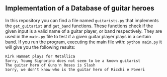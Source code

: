 ## Implementation of a Database of guitar heroes


In this repository you can find a file named ```guitarists.py``` that implements the ```get_guitarist``` and ```get_band``` functions. These functions check if the given input is a valid name of a guitar player, or band respectively. They are used in the ```main.py``` file to test if a given guitar player plays in a certain band. If you run the program, executing the main file with: ```python main.py``` it will  give you the following results:

```
Kirk Hammet plays for Metallica
Sorry, Young Signorino does not seem to be a known guitarist
The guitar hero of Guns'n Roses is Slash
Sorry, we don't know who is the guitar hero of Ricchi e Poveri
```

